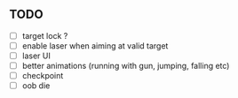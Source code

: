 ## TODO

- [ ] target lock ?
- [ ] enable laser when aiming at valid target
- [ ] laser UI
- [ ] better animations (running with gun, jumping, falling etc)
- [ ] checkpoint
- [ ] oob die
